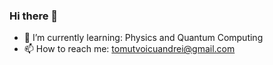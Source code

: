 ### Hi there 👋

- 🌱 I’m currently learning: Physics and Quantum Computing
- 📫 How to reach me: tomutvoicuandrei@gmail.com
